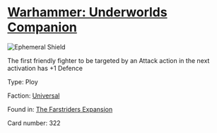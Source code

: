 # [Warhammer: Underworlds Companion](https://guidokessels.github.io/wh-underworlds)

  

![Ephemeral Shield](https://warhammerunderworlds.com/wp-content/uploads/sites/6/2018/03/322_ENG.png)

The first friendly fighter to be targeted by an Attack action in the next activation has +1 Defence

Type: Ploy

Faction: [Universal](https://guidokessels.github.io/wh-underworlds/factions/universal)

Found in: [The Farstriders Expansion](https://guidokessels.github.io/wh-underworlds/locations/the-farstriders-expansion)

Card number: 322
